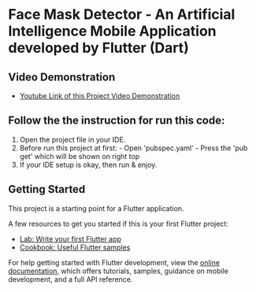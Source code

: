 # Face Mask Detector - An Artificial Intelligence Mobile Application developed by Flutter (Dart)
## Video Demonstration 
- [Youtube Link of this Project Video Demonstration](https://youtube.com/shorts/xcZjLSzvBTw)
## Follow the the instruction for run this code:
1) Open the project file in your IDE.
2) Before  run this project at first:
        - Open 'pubspec.yaml' 
        - Press the 'pub get' which will be shown on right top
3) If your IDE setup is okay, then run & enjoy.
## Getting Started

This project is a starting point for a Flutter application.

A few resources to get you started if this is your first Flutter project:

- [Lab: Write your first Flutter app](https://docs.flutter.dev/get-started/codelab)
- [Cookbook: Useful Flutter samples](https://docs.flutter.dev/cookbook)

For help getting started with Flutter development, view the
[online documentation](https://docs.flutter.dev/), which offers tutorials,
samples, guidance on mobile development, and a full API reference.
